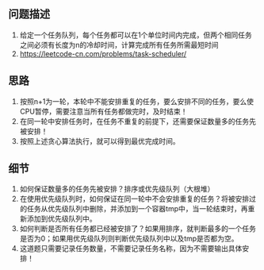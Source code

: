 ## 问题描述
1. 给定一个任务队列，每个任务都可以在1个单位时间内完成，但两个相同任务之间必须有长度为n的冷却时间，计算完成所有任务所需最短时间
2. https://leetcode-cn.com/problems/task-scheduler/

## 思路
1. 按照n+1为一轮，本轮中不能安排重复的任务，要么安排不同的任务，要么使CPU暂停，需要注意当所有任务都做完时，及时结束！
2. 在同一轮中安排任务时，在任务不重复的前提下，还需要保证数量多的任务先被安排！
3. 按照上述贪心算法执行，就可以得到最优完成时间。
## 细节
1. 如何保证数量多的任务先被安排？排序或优先级队列（大根堆）
2. 在使用优先级队列时，如何保证在同一轮中不会安排重复的任务？将被安排过的任务从优先级队列中删除，并添加到一个容器tmp中，当一轮结束时，再重新添加到优先级队列中。
3. 如何判断是否所有任务都已经被安排了？如果用排序，就判断最多的一个任务是否为0；如果用优先级队列则判断优先级队列中以及tmp是否都为空。
4. 这道题只需要记录任务数量，不需要记录任务名称，因为不需要输出具体安排！
